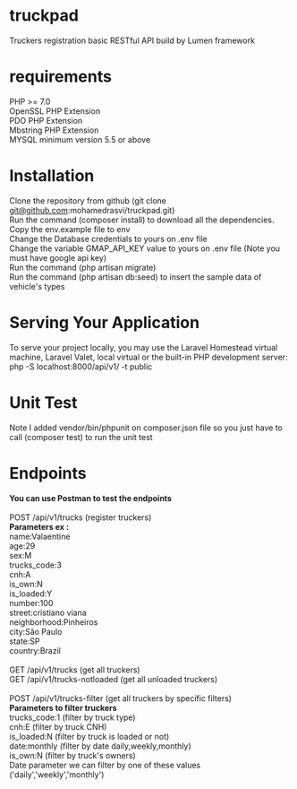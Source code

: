 # truckpad
Truckers registration basic RESTful API build by Lumen framework
# requirements
PHP >= 7.0<br />
OpenSSL PHP Extension<br />
PDO PHP Extension<br />
Mbstring PHP Extension<br />
MYSQL minimum version 5.5 or above
# Installation

Clone the repository from github  (git clone git@github.com:mohamedrasvi/truckpad.git) <br>
Run the command (composer install) to download all the dependencies.<br>
Copy the env.example file to env <br>
Change the Database credentials to yours on .env file <br>
Change the variable GMAP_API_KEY value to yours on .env file (Note you must have google api key)<br>
Run the command (php artisan migrate)<br>
Run the command (php artisan db:seed) to insert the sample data of vehicle's types<br>
# Serving Your Application
To serve your project locally, you may use the Laravel Homestead virtual machine, Laravel Valet, local virtual or the built-in PHP development server: <br>
php -S localhost:8000/api/v1/ -t public <br>

# Unit Test
Note I added vendor/bin/phpunit on composer.json file so you just have to call (composer test) to run the unit test

# Endpoints 
**You can use Postman to test the endpoints** <br><br>
POST /api/v1/trucks  (register truckers)<br>
**Parameters ex :<br>**
name:Valaentine<br>
age:29<br>
sex:M<br>
trucks_code:3<br>
cnh:A<br>
is_own:N<br>
is_loaded:Y<br>
number:100<br>
street:cristiano viana<br>
neighborhood:Pinheiros<br>
city:São Paulo<br>
state:SP<br>
country:Brazil <br><br>
GET /api/v1/trucks (get all truckers)<br>
GET /api/v1/trucks-notloaded (get all unloaded truckers)<br><br>
POST /api/v1/trucks-filter (get all truckers by specific filters)<br>
**Parameters to filter truckers**<br>
trucks_code:1 (filter by truck type)<br>
cnh:E (filter by truck CNH) <br>
is_loaded:N (filter by truck is loaded or not)<br>
date:monthly (filter by date daily,weekly,monthly)<br>
is_own:N (filter by truck's owners)<br>
Date parameter we can filter by one of these values ('daily','weekly','monthly')<br>



